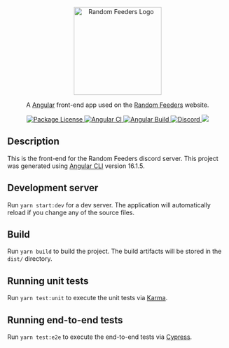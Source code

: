 <p align="center">
	<a href="http://randomfeeders.com.br/" target="blank">
		<img src="https://avatars.githubusercontent.com/u/81999253" width="200" alt="Random Feeders Logo" />
	</a>
</p>

<p align="center">
	A <a href="https://angular.io/" target="_blank">Angular</a> front-end app used on the <a href="https://randomfeeders.com.br/" target="_blank">Random Feeders</a> website.
</p>
<p align="center">
	<a href="https://www.npmjs.com/~nestjscore" target="_blank">
		<img src="https://img.shields.io/github/license/RandomFeeders/fe-random-feeders?style=flat-square" alt="Package License" />
	</a>
	<a href="https://github.com/RandomFeeders/fe-random-feeders/actions" target="_blank">
    <img src="https://img.shields.io/github/actions/workflow/status/RandomFeeders/fe-random-feeders/tests.yml?branch=main&style=flat-square&label=tests" alt="Angular CI" />
  </a> 
  <a href="https://github.com/RandomFeeders/fe-random-feeders/actions" target="_blank">
    <img src="https://img.shields.io/github/actions/workflow/status/RandomFeeders/fe-random-feeders/build.yml?branch=main&style=flat-square&label=build" alt="Angular Build" />
  </a> 
	<a href="https://discord.gg/9CwjUZ8BkC" target="_blank">
		<img src="https://img.shields.io/discord/321698501929205782?color=%237289DA&label=discord&style=flat-square" alt="Discord"/>
	</a>
	<a href="https://www.paypal.com/donate/?business=AQ5KGWG634ET4&no_recurring=0&item_name=Doa%C3%A7%C3%A3o+destinada+para+o+manuten%C3%A7%C3%A3o+do+site+do+Random+Feeders&currency_code=BRL" target="_blank"> 
		<img src="https://img.shields.io/badge/donate-paypal-0079C1.svg?style=flat-square"/>
	</a>
</p>

## Description

This is the front-end for the Random Feeders discord server. 
This project was generated using [Angular CLI](https://github.com/angular/angular-cli) version 16.1.5.

## Development server

Run `yarn start:dev` for a dev server. The application will automatically reload if you change any of the source files.

## Build

Run `yarn build` to build the project. The build artifacts will be stored in the `dist/` directory.

## Running unit tests

Run `yarn test:unit` to execute the unit tests via [Karma](https://karma-runner.github.io).

## Running end-to-end tests

Run `yarn test:e2e` to execute the end-to-end tests via [Cypress](https://www.cypress.io/).
